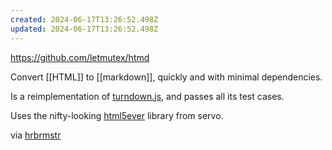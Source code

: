 ```yaml
---
created: 2024-06-17T13:26:52.498Z
updated: 2024-06-17T13:26:52.498Z
---
```

https://github.com/letmutex/htmd

Convert [[HTML]] to [[markdown]], quickly and with minimal dependencies.

Is a reimplementation of [turndown.js](https://github.com/mixmark-io/turndown), and passes all its test cases.

Uses the nifty-looking [html5ever](https://github.com/servo/html5ever) library from servo.

via [hrbrmstr](https://dailydrop.hrbrmstr.dev/2024/06/17/drop-482-2024-06-17-monday-morning-grab-bag/)